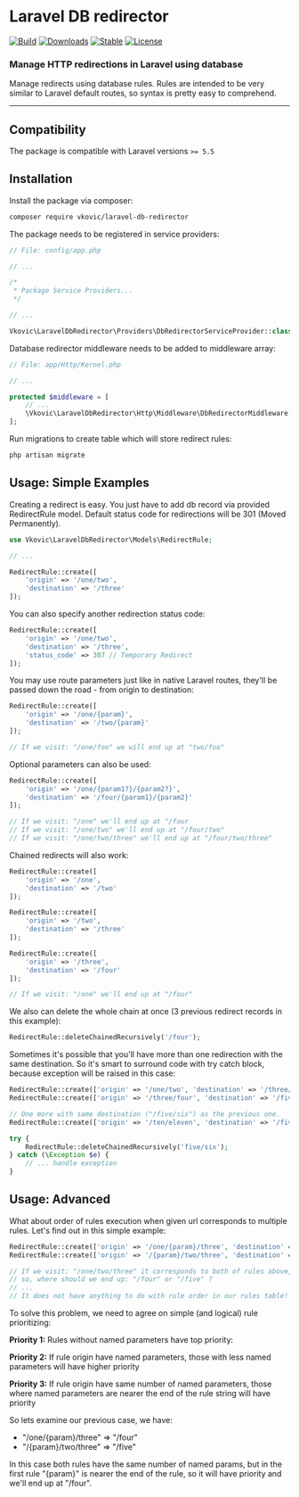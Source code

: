 # Laravel DB redirector

[![Build](https://travis-ci.org/vkovic/laravel-db-redirector.svg?branch=master)](https://travis-ci.org/vkovic/laravel-db-redirector)
[![Downloads](https://poser.pugx.org/vkovic/laravel-db-redirector/downloads)](https://packagist.org/packages/vkovic/laravel-db-redirector)
[![Stable](https://poser.pugx.org/vkovic/laravel-db-redirector/v/stable)](https://packagist.org/packages/vkovic/laravel-db-redirector)
[![License](https://poser.pugx.org/vkovic/laravel-db-redirector/license)](https://packagist.org/packages/vkovic/laravel-db-redirector)

### Manage HTTP redirections in Laravel using database

Manage redirects using database rules. Rules are intended to be very  similar to Laravel default routes, so syntax is pretty easy
to comprehend.

---

## Compatibility

The package is compatible with Laravel versions `>= 5.5`

## Installation

Install the package via composer:

```bash
composer require vkovic/laravel-db-redirector
```

The package needs to be registered in service providers:

```php
// File: config/app.php

// ...

/*
 * Package Service Providers...
 */

// ...

Vkovic\LaravelDbRedirector\Providers\DbRedirectorServiceProvider::class,
```

Database redirector middleware needs to be added to middleware array:

```php
// File: app/Http/Kernel.php

// ...

protected $middleware = [
    // ...
    \Vkovic\LaravelDbRedirector\Http\Middleware\DbRedirectorMiddleware::class
];
```

Run migrations to create table which will store redirect rules:

```bash
php artisan migrate
```

## Usage: Simple Examples

Creating a redirect is easy. You just have to add db record via provided RedirectRule model.
Default status code for redirections will be 301 (Moved Permanently).

```php
use Vkovic\LaravelDbRedirector\Models\RedirectRule;

// ...

RedirectRule::create([
    'origin' => '/one/two',
    'destination' => '/three'
]);
```

You can also specify another redirection status code:

```php
RedirectRule::create([
    'origin' => '/one/two',
    'destination' => '/three',
    'status_code' => 307 // Temporary Redirect
]);
```

You may use route parameters just like in native Laravel routes,
they'll be passed down the road - from origin to destination:

```php
RedirectRule::create([
    'origin' => '/one/{param}',
    'destination' => '/two/{param}'
]);

// If we visit: "/one/foo" we will end up at "two/foo"
```

Optional parameters can also be used:

```php
RedirectRule::create([
    'origin' => '/one/{param1?}/{param2?}',
    'destination' => '/four/{param1}/{param2}'
]);

// If we visit: "/one" we'll end up at "/four
// If we visit: "/one/two" we'll end up at "/four/two"
// If we visit: "/one/two/three" we'll end up at "/four/two/three"
```

Chained redirects will also work:

```php
RedirectRule::create([
    'origin' => '/one',
    'destination' => '/two'
]);

RedirectRule::create([
    'origin' => '/two',
    'destination' => '/three'
]);

RedirectRule::create([
    'origin' => '/three',
    'destination' => '/four'
]);

// If we visit: "/one" we'll end up at "/four"
```

We also can delete the whole chain at once
(3 previous redirect records in this example):

```php
RedirectRule::deleteChainedRecursively('/four');
```

Sometimes it's possible that you'll have more than one redirection with
the same destination. So it's smart to surround code with try catch block, because exception
will be raised in this case:

```php
RedirectRule::create(['origin' => '/one/two', 'destination' => '/three/four']);
RedirectRule::create(['origin' => '/three/four', 'destination' => '/five/six']);

// One more with same destination ("/five/six") as the previous one.
RedirectRule::create(['origin' => '/ten/eleven', 'destination' => '/five/six']);

try {
    RedirectRule::deleteChainedRecursively('five/six');
} catch (\Exception $e) {
    // ... handle exception
}
```

## Usage: Advanced

What about order of rules execution when given url corresponds to multiple rules.
Let's find out in this simple example:

```php
RedirectRule::create(['origin' => '/one/{param}/three', 'destination' => '/four']);
RedirectRule::create(['origin' => '/{param}/two/three', 'destination' => '/five']);

// If we visit: "/one/two/three" it corresponds to both of rules above,
// so, where should we end up: "/four" or "/five" ?
// ...
// It does not have anything to do with rule order in our rules table!
```

To solve this problem, we need to agree on simple (and logical) rule prioritizing:

**Priority 1:**
Rules without named parameters have top priority:

**Priority 2:**
If rule origin have named parameters, those with less named parameters will have higher priority

**Priority 3:**
If rule origin have same number of named parameters, those where named parameters are nearer the
end of the rule string will have priority

So lets examine our previous case, we have:
- "/one/{param}/three" => "/four"
- "/{param}/two/three" => "/five"

In this case both rules have the same number of named params, but in the first rule "{param}" is
nearer the end of the rule, so it will have priority and we'll end up at "/four".

